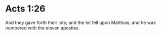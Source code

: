 # Acts 1:26

And they gave forth their lots; and the lot fell upon Matthias; and he was numbered with the eleven apostles.
